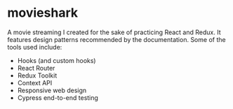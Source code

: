 # movieshark



A movie streaming I created for the sake of practicing React and Redux. It features design 
patterns recommended by the documentation. Some of the tools used include: <br />

* Hooks (and custom hooks)
* React Router
* Redux Toolkit 
* Context API 
* Responsive web design 
* Cypress end-to-end testing 

